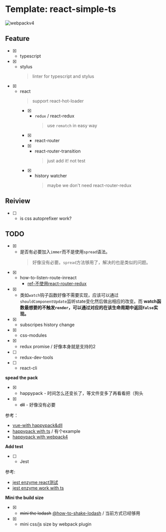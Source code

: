# Template: react-simple-ts
![webpackv4](https://img.shields.io/badge/webpack-V4-blue.svg?longCache=true&style=for-the-badge)

## Feature

* [x] - typescript
* [x] - stylus
    > linter for typescript and stylus
* [x] - react
    > support react-hot-loader
    * [x] - `redux` / react-redux 
        > use `rematch` in easy way
    * [x] - react-router
    * [x] - react-router-transition
        > just add it! not test
    * [x] - history watcher
        > maybe we don't need react-router-redux


## Reiview

* [ ] - is css autoprefixer work?

## TODO

* [x] - 是否有必要加入`immer`而不是使用`spread`语法。
    > 好像没有必要。`spread`方法够用了，解决的也是类似的问题。
* [x] - how-to-listen-route-inreact
    * [ref-不使用react-router-redux](https://div.io/topic/2073)
* [x] - 类如`watch`钩子函数好像不需要实现，应该可以通过`shouldComponentUpdate`监听state变化然后做出相应的改变。而 **watch函数最想要的不触发`render`，可以通过对应的在该生命周期中返回`false`实现。**
* [x] - subscripes history change
* [x] - css-modules
* [x] - redux promise / 好像本身就是支持的2
* [ ] - redux-dev-tools
* [ ] - react-cli


**spead the pack**

* [x] - happypack - 时间怎么还变长了，等文件变多了再看看把（狗头
* [x] - ~~dll~~ - 好像没有必要

参考：

* [vue-with happypack&dll](https://juejin.im/post/5a922e776fb9a06337575031)
* [happypack with ts](https://github.com/amireh/happypack) / 有个example
* [happypack with webpack4](https://juejin.im/post/5ab7c222f265da237f1e4434)

**Add test**

* [ ] - Jest

参考:

* [jest enzyme react测试](https://juejin.im/post/59019ac8b123db260cc6ae91)
* [jest enzyme work with ts](https://medium.com/@mateuszsokola/configuring-react-16-jest-enzyme-typescript-7122e1a1e6e8)

**Mini the build size**
* [x] - ~~mini the lodash~~ [@how-to-shake-lodash](https://medium.com/@martin_hotell/tree-shake-lodash-with-webpack-jest-and-typescript-2734fa13b5cd) / 当前方式已经够用
* [x] - mini css/js size by webpack plugin
